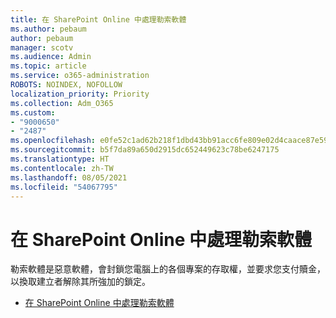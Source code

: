 ```yaml
---
title: 在 SharePoint Online 中處理勒索軟體
ms.author: pebaum
author: pebaum
manager: scotv
ms.audience: Admin
ms.topic: article
ms.service: o365-administration
ROBOTS: NOINDEX, NOFOLLOW
localization_priority: Priority
ms.collection: Adm_O365
ms.custom:
- "9000650"
- "2487"
ms.openlocfilehash: e0fe52c1ad62b218f1dbd43bb91acc6fe809e02d4caace87e59229b9fc9ec70c
ms.sourcegitcommit: b5f7da89a650d2915dc652449623c78be6247175
ms.translationtype: HT
ms.contentlocale: zh-TW
ms.lasthandoff: 08/05/2021
ms.locfileid: "54067795"
---
```

# <a name="handling-ransomware-in-sharepoint-online"></a>在 SharePoint Online 中處理勒索軟體

勒索軟體是惡意軟體，會封鎖您電腦上的各個專案的存取權，並要求您支付贖金，以換取建立者解除其所強加的鎖定。
- [在 SharePoint Online 中處理勒索軟體](https://docs.microsoft.com/sharepoint/troubleshoot/security/handling-ransomware-in-sharepoint-online)
